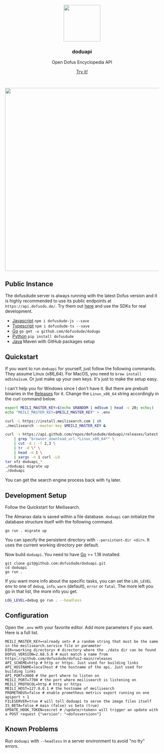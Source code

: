 <p align="center">
  <img src="https://docs.dofusdu.de/dofus2/logo_cropped.png" width="120">
  <h3 align="center">doduapi</h3>
  <p align="center">Open Dofus Encyclopedia API</p>
  <p align="center"><a href="https://docs.dofusdu.de">Try it!</a></p>
  <p align="center"><a href="https://goreportcard.com/report/github.com/dofusdude/doduapi"><img src="https://goreportcard.com/badge/github.com/dofusdude/doduapi" alt=""></a> <a href="https://github.com/dofusdude/doduda/actions/workflows/tests.yml"><img src="https://github.com/dofusdude/doduapi/actions/workflows/tests.yml/badge.svg" alt=""></a>
  </p>
</p>

<p align="center">
  <img src="https://vhs.charm.sh/vhs-2mgsbcqX7zIII0IvqV5uw0.gif" width="600">
</p>

## Public Instance

The dofusdude server is always running with the latest Dofus version and it is highly recommended to use its public endpoints at `https://api.dofusdu.de/`. Try them out [here](https://docs.dofusdu.de) and use the SDKs for real development.

- [Javascript](https://github.com/dofusdude/dofusdude-js) `npm i dofusdude-js --save`
- [Typescript](https://github.com/dofusdude/dofusdude-ts) `npm i dofusdude-ts --save`
- [Go](https://github.com/dofusdude/dodugo) `go get -u github.com/dofusdude/dodugo`
- [Python](https://github.com/dofusdude/dofusdude-py) `pip install dofusdude`
- [Java](https://github.com/dofusdude/dofusdude-java) Maven with GitHub packages setup

## Quickstart

If you want to run `doduapi` for yourself, just follow the following commands. They assume Linux (x86_64). For MacOS, you need to `brew install md5sha1sum`. Or just make up your own keys. It's just to make the setup easy.

I can't help you for Windows since I don't have it. But there are prebuilt binaries in the [Releases](https://github.com/dofusdude/doduapi/releases) for it. Change the `Linux_x86_64` string accordingly in the curl command below.

```bash
export MEILI_MASTER_KEY=$(echo $RANDOM | md5sum | head -c 20; echo;)
echo "MEILI_MASTER_KEY=$MEILI_MASTER_KEY" > .env

curl -L https://install.meilisearch.com | sh
./meilisearch --master-key $MEILI_MASTER_KEY &

curl -s https://api.github.com/repos/dofusdude/doduapi/releases/latest \
	| grep "browser_download_url.*Linux_x86_64*" \
	| cut -d : -f 2,3 \
	| tr -d \" \
	| head -n 1 \
	| xargs -n 1 curl -LO
tar xfz doduapi_*
./doduapi migrate up
./doduapi
```
You can get the search engine process back with `fg` later.

## Development Setup

Follow the Quickstart for Meilisearch.

The Almanax data is saved within a file database. `doduapi` can initialize the database structure itself with the following command.
```shell
go run . migrate up
```

You can specify the persistent directory with `--persistent-dir <dir>`. It uses the current working directory per default.

Now build `doduapi`. You need to have [Go](https://go.dev/doc/install) >= 1.18 installed.

```shell
git clone git@github.com:dofusdude/doduapi.git
cd doduapi
go run .
```

If you want more info about the specific tasks, you can set the `LOG_LEVEL` env to one of `debug`, `info`, `warn` (default), `error` or `fatal`. The more left you go in that list, the more info you get.

```bash
LOG_LEVEL=debug go run . --headless
```

## Configuration

Open the `.env` with your favorite editor. Add more parameters if you want. Here is a full list.

```shell
MEILI_MASTER_KEY=<already set> # a random string that must be the same in the meilisearch.service file or parameter
DIR=<working directory> # directory where the ./data dir can be found
DOFUS_VERSION=2.68.5.6 # must match a name from https://github.com/dofusdude/dofus2-main/releases
API_SCHEME=http # http or https. Just used for building links
API_HOSTNAME=localhost # the hostname of the api. Just used for building links
API_PORT=3000 # the port where to listen on
MEILI_PORT=7700 # the port where meilisearch is listening on
MEILI_PROTOCOL=http # http or https
MEILI_HOST=127.0.0.1 # the hostname of meilisearch
PROMETHEUS=false # enable prometheus metrics export running on one apiport + 1
FILESERVER=true # will tell doduapi to serve the image files itself
IS_BETA=false # main (false) vs beta (true)
UPDATE_HOOK_TOKEN=secret # /update/<token> will trigger an update with a POST request {"version": "<dofusversion>"}
```

## Known Problems

Run `doduapi` with `--headless` in a server environment to avoid "no tty" errors.
